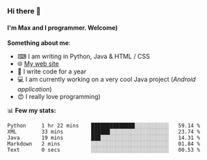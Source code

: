 ### Hi there 👋
#### I'm Max and I programmer. Welcome)

**Something about me**:
- ⌨ I am writing in Python, Java & HTML / CSS
- 🌐 [My web site](https://merive.herokuapp.com/)
- 🎈 I write code for a year
- 💻 I am currently working on a very cool Java project (*Android application*)
- 😍 I really love programming)

📊 **Few my stats:**
<!--START_SECTION:waka-->
```text
Python     1 hr 22 mins    ██████████████░░░░░░░░░░░   59.14 % 
XML        33 mins         ██████░░░░░░░░░░░░░░░░░░░   23.74 % 
Java       19 mins         ███░░░░░░░░░░░░░░░░░░░░░░   14.31 % 
Markdown   2 mins          ░░░░░░░░░░░░░░░░░░░░░░░░░   01.84 % 
Text       0 secs          ░░░░░░░░░░░░░░░░░░░░░░░░░   00.53 %
```
<!--END_SECTION:waka-->
